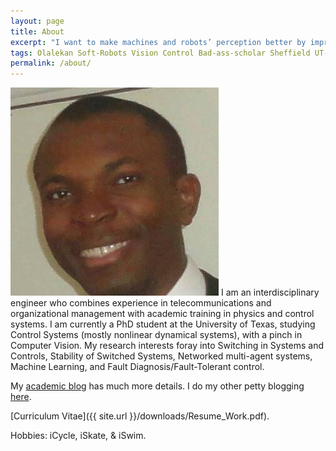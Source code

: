 ```yaml
---
layout: page
title: About
excerpt: "I want to make machines and robots’ perception better by improving vision sensing, speech recognition and control robots through the power of Deep Learning and nonlinear Lipschitzian control."
tags: Olalekan Soft-Robots Vision Control Bad-ass-scholar Sheffield UT-Dallas Research-Assistant Teaching-Assistant RoboTec-Lab.
permalink: /about/
---
```

![](/downloads/Pat.jpg)
I am an interdisciplinary engineer who combines experience in telecommunications and organizational management with academic training in physics and control systems. I am currently a PhD student at the University of Texas, studying Control Systems (mostly nonlinear dynamical systems), with a pinch in Computer Vision. My research interests foray into Switching in Systems and Controls, Stability of Switched Systems, Networked multi-agent systems, Machine Learning, and Fault Diagnosis/Fault-Tolerant control.

My [academic blog](http://lakehanne.github.io) has much more details. I do my other petty blogging [here](http://fancylittlerobots.blogspot.com). 

[Curriculum Vitae]({{ site.url }}/downloads/Resume_Work.pdf).


Hobbies: iCycle, iSkate, & iSwim.